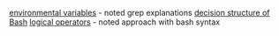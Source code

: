 [environmental variables](step1/text.md) - noted grep explanations
[decision structure of Bash](step2/text.md)
[logical operators](step3/text.md)  - noted approach with bash syntax
